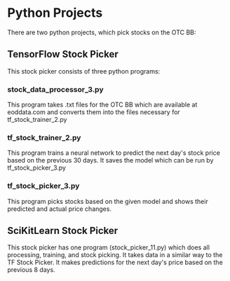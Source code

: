 # Python Projects

There are two python projects, which pick stocks on the OTC BB:

## TensorFlow Stock Picker

This stock picker consists of three python programs:

### stock_data_processor_3.py
This program takes .txt files for the OTC BB which are available at eoddata.com and converts them into the files necessary for tf_stock_trainer_2.py

### tf_stock_trainer_2.py
This program trains a neural network to predict the next day's stock price based on the previous 30 days. It saves the model which can be run by tf_stock_picker_3.py

### tf_stock_picker_3.py
This program picks stocks based on the given model and shows their predicted and actual price changes.

## SciKitLearn Stock Picker
This stock picker has one program (stock_picker_11.py) which does all processing, training, and stock picking. It takes data in a similar way to the TF Stock Picker. It makes predictions for the next day's price based on the previous 8 days.